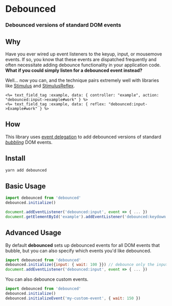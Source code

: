 # Debounced

### Debounced versions of standard DOM events

## Why

Have you ever wired up event listeners to the keyup, input, or mousemove events.
If so, you know that these events are dispatched frequently and
often necessitate adding debounce functionality in your application code.
**What if you could simply listen for a debounced event instead?**

Well... now you can, and the technique pairs extremely well with libraries like
[Stimulus](https://github.com/stimulusjs/stimulus) and [StimulusReflex](https://github.com/hopsoft/stimulus_reflex).

```erb
<%= text_field_tag :example, data: { controller: "example", action: "debounced:input->example#work" } %>
<%= text_field_tag :example, data: { reflex: "debounced:input->Example#work" } %>
```

## How

This library uses [event delegation](https://developer.mozilla.org/en-US/docs/Learn/JavaScript/Building_blocks/Events#Event_delegation)
to add debounced versions of standard [*bubbling*](https://developer.mozilla.org/en-US/docs/Web/API/Event/bubbles) DOM events.

## Install

```sh
yarn add debounced
```

## Basic Usage

```js
import debounced from 'debounced'
debounced.initialize()
```

```js
document.addEventListener('debounced:input', event => { ... })
document.getElementById('example').addEventListener('debounced:keydown', event => { ... })
```

## Advanced Usage

By default **debounced** sets up debounced events for all DOM events that bubble,
but you can also specify which events you'd like debounced.

```js
import debounced from 'debounced'
debounced.initialize({input: { wait: 100 }}) // debounce only the input event and wait 100ms before dispatching
document.addEventListener('debounced:input', event => { ... })
```

You can also debounce custom events.

```js
import debounced from 'debounced'
debounced.initialize()
debounced.initializeEvent('my-custom-event', { wait: 150 })
```
